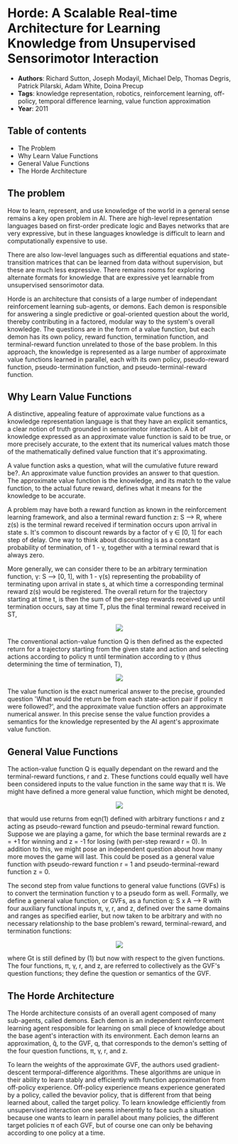 # Horde: A Scalable Real-time Architecture for Learning Knowledge from Unsupervised Sensorimotor Interaction
+ **Authors**: Richard Sutton, Joseph Modayil, Michael Delp, Thomas Degris, Patrick Pilarski, Adam White, Doina Precup
+ **Tags**: knowledge representation, robotics, reinforcement learning, off-policy, temporal difference learning, value function approximation
+ **Year**: 2011

## Table of contents
+ The Problem
+ Why Learn Value Functions
+ General Value Functions
+ The Horde Architecture

## The problem
How to learn, represent, and use knowledge of the world in a general sense remains a key open problem in AI. There are high-level representation languages based on first-order predicate logic and Bayes networks that are very expressive, but in these languages knowledge is difficult to learn and computationally expensive to use.

There are also low-level languages such as differential equations and state-transition matrices that can be learned from data without supervision, but these are much less expressive. There remains rooms for exploring alternate formats for knowledge that are expressive yet learnable from unsupervised sensorimotor data.


Horde is an architecture that consists of a large number of independant reinforcement learning sub-agents, or demons. Each demon is responsible for answering a single predictive or goal-oriented question about the world, thereby contributing in a factored, modular way to the system's overall knowledge. The questions are in the form of a value function, but each demon has its own policy, reward function, termination function, and terminal-reward function unrelated to those of the base problem. In this approach, the knowledge is represented as a large number of approximate value functions learned in parallel, each with its own policy, pseudo-reward function, pseudo-termination function, and pseudo-terminal-reward function.

## Why Learn Value Functions

A distinctive, appealing feature of approximate value functions as a knowledge representation language is that they have an explicit semantics, a clear notion of truth grounded in sensorimotor interaction. A bit of knowledge expressed as an approximate value function is said to be true, or more precisely accurate, to the extent that its numerical values match those of the mathematically defined value function that it's approximating. 

A value function asks a question, what will the cumulative future reward be?. An approximate value function provides an answer to that question. The approximate value function is the knowledge, and its match to the value function, to the actual future reward, defines what it means for the knowledge to be accurate.

A problem may have both a reward function as known in the reinforcement learning framework, and also a terminal reward function z: S --> R, where z(s) is the terminal reward received if termination occurs upon arrival in state s. It's common to discount rewards by a factor of γ ∈ [0, 1] for each step of delay. One way to think about discounting is as a constant probability of termination, of 1 - γ, together with a terminal reward that is always zero.

More generally, we can consider there to be an arbitrary termination function, γ: S --> [0, 1], with 1 - γ(s) representing the probability of terminating upon arrival in state s, at which time a corresponding terminal reward z(s) would be registered. The overall return for the trajectory starting at time t, is then the sum of the per-step rewards received up until termination occurs, say at time T, plus the final terminal reward received in ST,

<p align="center">
<img src ="https://user-images.githubusercontent.com/19307995/48232278-c1856580-e3b9-11e8-8894-07a68e44d087.png"/>
</p>

The conventional action-value function Q is then defined as the expected return for a trajectory starting from the given state and action and selecting actions according to policy π until termination according to γ (thus determining the time of termination, T),

<p align="center">
<img src ="https://user-images.githubusercontent.com/19307995/48232441-47a1ac00-e3ba-11e8-96e3-6beb73fb17ab.png"/>
</p>

The value function is the exact numerical answer to the precise, grounded question 'What would the return be from each state-action pair if policy π were followed?', and the approximate value function offers an approximate numerical answer. In this precise sense the value function provides a semantics for the knowledge represented by the AI agent's approximate value function.

## General Value Functions

The action-value function Q is equally dependant on the reward and the terminal-reward functions, r and z. These functions could equally well have been considered inputs to the value function in the same way that π is. We might have defined a more general value function, which might be denoted,

<p align="center">
<img src ="https://user-images.githubusercontent.com/19307995/48233054-7c166780-e3bc-11e8-9099-3eb54bb6410d.png"/>
</p>

that would use returns from eqn(1) defined with arbitrary functions r and z acting as pseudo-reward function and pseudo-terminal reward function. Suppose we are playing a game, for which the base terminal rewards are z = +1 for winning and z = -1 for losing (with per-step reward r = 0). In addition to this, we might pose an independent question about how many more moves the game will last. This could be posed as a general value function with pseudo-reward function r = 1 and pseudo-terminal-reward function z = 0.

The second step from value functions to general value functions (GVFs) is to convert the termination function γ to a pseudo form as well. Formally, we define a general value function, or GVFs, as a function q: S x A --> R with four auxiliary functional inputs π, γ, r, and z, defined over the same domains and ranges as specified earlier, but now taken to be arbitrary and with no necessary relationship to the base problem's reward, terminal-reward, and termination functions:

<p align="center">
<img src ="https://user-images.githubusercontent.com/19307995/48294757-06c79700-e48f-11e8-9fe2-f3323aad3fe3.png"/>
</p>

where Gt is still defined by (1) but now with respect to the given functions. The four functions, π, γ, r, and z, are referred to collectively as the GVF's question functions; they define the question or semantics of the GVF.

## The Horde Architecture

The Horde architecture consists of an overall agent composed of many sub-agents, called demons. Each demon is an independent reinforcement learning agent responsible for learning on small piece of knowledge about the base agent's interaction with its environment. Each demon learns an approximation, q̂, to the GVF, q, that corresponds to the demon's setting of the four question functions, π, γ, r, and z.

To learn the weights of the approximate GVF, the authors used gradient-descent termporal-difference algorithms. These algorithms are unique in their ability to learn stably and efficiently with function approximation from off-policy experience. Off-policy experience means experience generated by a policy, called the bevavior policy, that is different from that being learned about, called the target policy. To learn knowledge efficiently from unsupervised interaction one seems inherently to face such a situation because one wants to learn in parallel about many policies, the different target policies π of each GVF, but of course one can only be behaving according to one policy at a time.









































